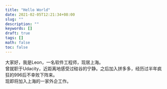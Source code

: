 ```yaml
---
title: "Hello World"
date: 2021-02-05T12:21:34+08:00
slug: ""
description: ""
keywords: []
draft: true
tags: []
math: false
toc: false
---
```

大家好，我是Leon，一名软件工程师，现居上海。
\
曾就职于Udacity，近距离地感受过硅谷的宁静。之后加入拼多多，经历过半年疯狂的996后不幸败下阵来。
\
现即将加入上海的一家外企工作。
<!-- ![拼多多所在的金虹桥](/images/golden-arch.jpg) -->
